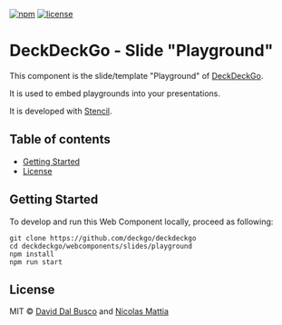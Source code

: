 [![npm][npm-badge]][npm-badge-url]
[![license][npm-license]][npm-license-url]

[npm-badge]: https://img.shields.io/npm/v/@deckdeckgo/slide-playground
[npm-badge-url]: https://www.npmjs.com/package/@deckdeckgo/slide-playground
[npm-license]: https://img.shields.io/npm/l/@deckdeckgo/slide-playground
[npm-license-url]: https://github.com/deckgo/deckdeckgo/blob/master/webcomponents/slides/playground/LICENSE

# DeckDeckGo - Slide "Playground"

This component is the slide/template "Playground" of [DeckDeckGo].

It is used to embed playgrounds into your presentations.

It is developed with [Stencil](https://stenciljs.com).

## Table of contents

- [Getting Started](#getting-started)
- [License](#license)

## Getting Started

To develop and run this Web Component locally, proceed as following:

```
git clone https://github.com/deckgo/deckdeckgo
cd deckdeckgo/webcomponents/slides/playground
npm install
npm run start
```

## License

MIT © [David Dal Busco](mailto:david.dalbusco@outlook.com) and [Nicolas Mattia](mailto:nicolas@nmattia.com)

[deckdeckgo]: https://deckdeckgo.com
